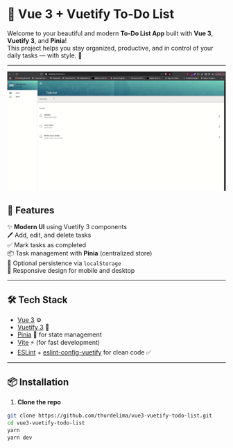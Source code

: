 # 📝 Vue 3 + Vuetify To-Do List

Welcome to your beautiful and modern **To-Do List App** built with **Vue 3**, **Vuetify 3**, and **Pinia**!  
This project helps you stay organized, productive, and in control of your daily tasks — with style. 💅

---

<div align="center" >
  <img src="./todo_list.gif">
</div>

## 🚀 Features

✨ **Modern UI** using Vuetify 3 components  
🖊️ Add, edit, and delete tasks  
✅ Mark tasks as completed  
📦 Task management with **Pinia** (centralized store)  
💾 Optional persistence via `localStorage`  
🎨 Responsive design for mobile and desktop  


---

## 🛠️ Tech Stack

- [Vue 3](https://vuejs.org/) ⚙️
- [Vuetify 3](https://next.vuetifyjs.com/) 🎨
- [Pinia](https://pinia.vuejs.org/) 🍍 for state management
- [Vite](https://vitejs.dev/) ⚡ (for fast development)
- [ESLint](https://eslint.org/) + [eslint-config-vuetify](https://github.com/vuetifyjs/eslint-config) for clean code ✅

---

## 📦 Installation

1. **Clone the repo**

```bash
git clone https://github.com/thurdelima/vue3-vuetify-todo-list.git
cd vue3-vuetify-todo-list
yarn 
yarn dev
```